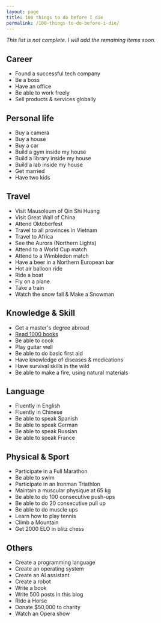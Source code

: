 ```yaml
---
layout: page
title: 100 things to do before I die
permalink: /100-things-to-do-before-i-die/
---
```


*This list is not complete. I will add the remaining items soon.*

## Career

- Found a successful tech company
- Be a boss
- Have an office
- Be able to work freely
- Sell products & services globally

## Personal life

- Buy a camera
- Buy a house
- Buy a car
- Build a gym inside my house
- Build a library inside my house
- Build a lab inside my house
- Get married
- Have two kids

## Travel

- Visit Mausoleum of Qin Shi Huang
- Visit Great Wall of China
- Attend Oktoberfest
- Travel to all provinces in Vietnam
- Travel to Africa
- See the Aurora (Northern Lights)
- Attend to a World Cup match
- Attend to a Wimbledon match
- Have a beer in a Northern European bar
- Hot air balloon ride
- Ride a boat
- Fly on a plane
- Take a train
- Watch the snow fall & Make a Snowman

## Knowledge & Skill

- Get a master's degree abroad
- [Read 1000 books](/article/2025/06/16/my-reading-list)
- Be able to cook
- Play guitar well
- Be able to do basic first aid
- Have knowledge of diseases & medications
- Have survival skills in the wild
- Be able to make a fire, using natural materials

## Language

- Fluently in English
- Fluently in Chinese
- Be able to speak Spanish
- Be able to speak German
- Be able to speak Russian
- Be able to speak France

## Physical & Sport

- Participate in a Full Marathon
- Be able to swim
- Participate in an Ironman Triathlon
- Maintain a muscular physique at 65 kg
- Be able to do 100 consecutive push-ups
- Be able to do 20 consecutive pull up
- Be able to do muscle ups
- Learn how to play tennis
- Climb a Mountain
- Get 2000 ELO in blitz chess

## Others

- Create a programming language
- Create an operating system
- Create an AI assistant
- Create a robot
- Write a book
- Write 500 posts in this blog
- Ride a Horse
- Donate $50,000 to charity
- Watch an Opera show
